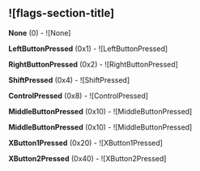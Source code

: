 ## ![flags-section-title]

**None** (0) - ![None]

**LeftButtonPressed** (0x1) - ![LeftButtonPressed]

**RightButtonPressed** (0x2) - ![RightButtonPressed]

**ShiftPressed** (0x4) - ![ShiftPressed]

**ControlPressed** (0x8) - ![ControlPressed]

**MiddleButtonPressed** (0x10) - ![MiddleButtonPressed]

**MiddleButtonPressed** (0x10) - ![MiddleButtonPressed]

**XButton1Pressed** (0x20) - ![XButton1Pressed]

**XButton2Pressed** (0x40) - ![XButton2Pressed]

